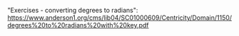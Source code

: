 "Exercises - converting degrees to radians": https://www.anderson1.org/cms/lib04/SC01000609/Centricity/Domain/1150/degrees%20to%20radians%20with%20key.pdf



